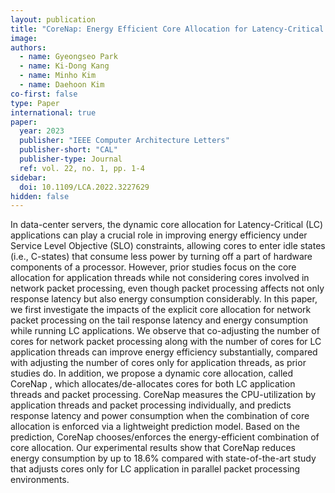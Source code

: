 ```yaml
---
layout: publication
title: "CoreNap: Energy Efficient Core Allocation for Latency-Critical Workloads"
image:
authors:
  - name: Gyeongseo Park
  - name: Ki-Dong Kang
  - name: Minho Kim
  - name: Daehoon Kim
co-first: false
type: Paper
international: true
paper:
  year: 2023
  publisher: "IEEE Computer Architecture Letters"
  publisher-short: "CAL"
  publisher-type: Journal
  ref: vol. 22, no. 1, pp. 1-4
sidebar:
  doi: 10.1109/LCA.2022.3227629
hidden: false
---
```


In data-center servers, the dynamic core allocation for Latency-Critical (LC) applications can play a crucial role in improving energy efficiency under Service Level Objective (SLO) constraints, allowing cores to enter idle states (i.e., C-states) that consume less power by turning off a part of hardware components of a processor. However, prior studies focus on the core allocation for application threads while not considering cores involved in network packet processing, even though packet processing affects not only response latency but also energy consumption considerably. In this paper, we first investigate the impacts of the explicit core allocation for network packet processing on the tail response latency and energy consumption while running LC applications. We observe that co-adjusting the number of cores for network packet processing along with the number of cores for LC application threads can improve energy efficiency substantially, compared with adjusting the number of cores only for application threads, as prior studies do. In addition, we propose a dynamic core allocation, called CoreNap , which allocates/de-allocates cores for both LC application threads and packet processing. CoreNap measures the CPU-utilization by application threads and packet processing individually, and predicts response latency and power consumption when the combination of core allocation is enforced via a lightweight prediction model. Based on the prediction, CoreNap chooses/enforces the energy-efficient combination of core allocation. Our experimental results show that CoreNap reduces energy consumption by up to 18.6% compared with state-of-the-art study that adjusts cores only for LC application in parallel packet processing environments.
